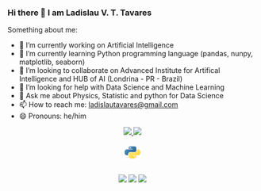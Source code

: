 ### Hi there 👋 I am Ladislau V. T. Tavares



Something about me:

- 🔭 I’m currently working on Artificial Intelligence
- 🌱 I’m currently learning Python programming language (pandas, nunpy, matplotlib, seaborn)
- 👯 I’m looking to collaborate on Advanced Institute for Artifical Intelligence and HUB of AI (Londrina - PR - Brazil)
- 🤔 I’m looking for help with Data Science and Machine Learning
- 💬 Ask me about Physics, Statistic and python for Data Science
- 📫 How to reach me: ladislautavares@gmail.com
- 😄 Pronouns: he/him

<div align="center">
  <a href="https://github.com/ladislautavares">
  <img height="180em" src="https://github-readme-stats.vercel.app/api?username=ladislautavares&show_icons=true&theme=dark&include_all_commits=true&count_private=true"/>
  <img height="180em" src="https://github-readme-stats.vercel.app/api/top-langs/?username=ladislautavares&layout=compact&langs_count=7&theme=dark"/>
</div>

<div style="display: inline_block" align="center"><br>
  <img align="center" alt="Rafa-Python" height="30" width="40" src="https://raw.githubusercontent.com/devicons/devicon/master/icons/python/python-original.svg">
</div>
  
  ##
 
<div align="center"> 
  
  <a href="https://www.instagram.com/tavares.ladislau/" target="_blank"><img src="https://img.shields.io/badge/-Instagram-%23E4405F?style=for-the-badge&logo=instagram&logoColor=white" target="_blank"></a>
  <a href = "mailto:ladislautavares@gmail.com"><img src="https://img.shields.io/badge/-Gmail-%23333?style=for-the-badge&logo=gmail&logoColor=white" target="_blank"></a>
  <a href="https://www.linkedin.com/in/ladislau-vieira-teixeira-tavares/" target="_blank"><img src="https://img.shields.io/badge/-LinkedIn-%230077B5?style=for-the-badge&logo=linkedin&logoColor=white" target="_blank"></a>  
 
</div>
